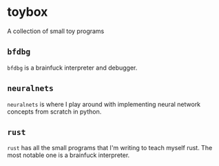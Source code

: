 # toybox

A collection of small toy programs

## `bfdbg`

`bfdbg` is a brainfuck interpreter and debugger.

## `neuralnets`

`neuralnets` is where I play around with implementing neural network concepts from scratch in python.

## `rust`

`rust` has all the small programs that I'm writing to teach myself rust. The most notable one is a brainfuck interpreter.
